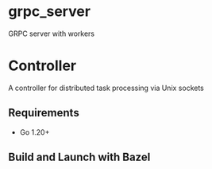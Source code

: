 # grpc_server
GRPC server with workers

# Controller
A controller for distributed task processing via Unix sockets

## Requirements
- Go 1.20+

## Build and Launch with Bazel
